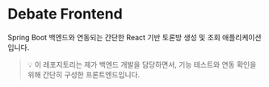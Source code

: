 # Debate Frontend

Spring Boot 백엔드와 연동되는 간단한 React 기반 토론방 생성 및 조회 애플리케이션입니다.

> 💡 이 레포지토리는 제가 백엔드 개발을 담당하면서, 기능 테스트와 연동 확인을 위해 간단히 구성한 프론트엔드입니다.
